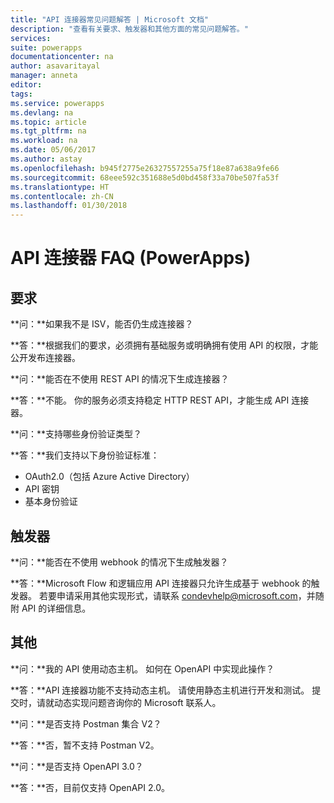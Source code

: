 ```yaml
---
title: "API 连接器常见问题解答 | Microsoft 文档"
description: "查看有关要求、触发器和其他方面的常见问题解答。"
services: 
suite: powerapps
documentationcenter: na
author: asavaritayal
manager: anneta
editor: 
tags: 
ms.service: powerapps
ms.devlang: na
ms.topic: article
ms.tgt_pltfrm: na
ms.workload: na
ms.date: 05/06/2017
ms.author: astay
ms.openlocfilehash: b945f2775e26327557255a75f18e87a638a9fe66
ms.sourcegitcommit: 68eee592c351688e5d0bd458f33a70be507fa53f
ms.translationtype: HT
ms.contentlocale: zh-CN
ms.lasthandoff: 01/30/2018
---
```

# <a name="api-connector-faq-powerapps"></a>API 连接器 FAQ (PowerApps)
## <a name="requirements"></a>要求
**问：**如果我不是 ISV，能否仍生成连接器？

**答：**根据我们的要求，必须拥有基础服务或明确拥有使用 API 的权限，才能公开发布连接器。

**问：**能否在不使用 REST API 的情况下生成连接器？

**答：**不能。 你的服务必须支持稳定 HTTP REST API，才能生成 API 连接器。

**问：**支持哪些身份验证类型？

**答：**我们支持以下身份验证标准：

* OAuth2.0（包括 Azure Active Directory）
* API 密钥
* 基本身份验证

## <a name="triggers"></a>触发器
**问：**能否在不使用 webhook 的情况下生成触发器？ 

**答：**Microsoft Flow 和逻辑应用 API 连接器只允许生成基于 webhook 的触发器。 若要申请采用其他实现形式，请联系 [condevhelp@microsoft.com](mailto:condevhelp@microsoft.com)，并随附 API 的详细信息。

## <a name="miscellaneous"></a>其他
**问：**我的 API 使用动态主机。 如何在 OpenAPI 中实现此操作？

**答：**API 连接器功能不支持动态主机。 请使用静态主机进行开发和测试。 提交时，请就动态实现问题咨询你的 Microsoft 联系人。

**问：**是否支持 Postman 集合 V2？

**答：**否，暂不支持 Postman V2。

**问：**是否支持 OpenAPI 3.0？

**答：**否，目前仅支持 OpenAPI 2.0。

